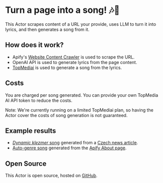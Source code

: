 # Turn a page into a song! 🎶🎸

This Actor scrapes content of a URL your provide, uses LLM to turn it into lyrics, and then generates a song from it.

## How does it work?

- Apify's [Website Content Crawler](https://apify.com/apify/website-content-crawler/input-schema) is used to scrape the URL.
- OpenAI API is used to generate lyrics from the page content.
- [TopMediai](https://www.topmediai.com/) is used to generate a song from the lyrics.

## Costs

You are charged per song generated. You can provide your own TopMedia AI API token to reduce the costs.

Note: We're currently running on a limited TopMediai plan, so having the Actor cover the costs of song generation is not guaranteed.

## Example results

- [_Dynamic klezmer_ song](https://api.apify.com/v2/key-value-stores/KNPDwiHWpbV8fv5od/records/song) generated from a [Czech news article](https://www.irozhlas.cz/zpravy-svet/neni-mozne-porad-preslapovat-na-miste-valka-trva-tri-roky-rika-prezident_2502201611_kvr).
- [Auto-genre song](https://api.apify.com/v2/key-value-stores/aXqrrXXCZT3yYUGdR/records/song) generated from the [Apify About page](https://apify.com/about).

## Open Source

This Actor is open source, hosted on [GitHub](https://github.com/Pijukatel/actor-text-summary-song).
